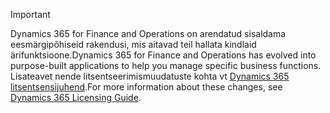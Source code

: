 > [!IMPORTANT]
> <span data-ttu-id="35e1e-101">Dynamics 365 for Finance and Operations on arendatud sisaldama eesmärgipõhiseid rakendusi, mis aitavad teil hallata kindlaid ärifunktsioone.</span><span class="sxs-lookup"><span data-stu-id="35e1e-101">Dynamics 365 for Finance and Operations has evolved into purpose-built applications to help you manage specific business functions.</span></span> <span data-ttu-id="35e1e-102">Lisateavet nende litsentseerimismuudatuste kohta vt [Dynamics 365 litsentsensijuhend](https://go.microsoft.com/fwlink/?LinkId=866544).</span><span class="sxs-lookup"><span data-stu-id="35e1e-102">For more information about these changes, see [Dynamics 365 Licensing Guide](https://go.microsoft.com/fwlink/?LinkId=866544).</span></span>
 
